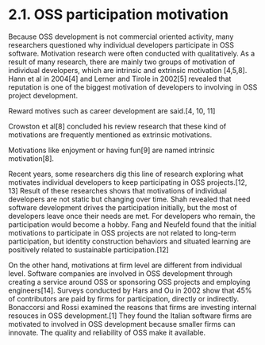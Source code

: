 # 2.1. OSS participation motivation
Because OSS development is not commercial oriented activity, many researchers questioned why individual developers participate in OSS software. Motivation research were often conducted with qualitatively.
As a result of many research, there are mainly two groups of motivation of individual developers, which are intrinsic and extrinsic motivation [4,5,8].
Hann et al in 2004[4] and Lerner and Tirole in 2002[5] revealed that reputation is one of the biggest motivation of developers to involving in OSS project development.
<!-- something about reputation here -->
Reward motives such as career development are said.[4, 10, 11]
<!-- something about career development motivation here -->
Crowston et al[8] concluded his review research that these kind of motivations are frequently mentioned as extrinsic motivations.

Motivations like enjoyment or having fun[9] are named intrinsic motivation[8].
<!-- something about intrinsic motivation here -->

Recent years, some researchers dig this line of research exploring what motivates individual developers to keep participating in OSS projects.[12, 13]
Result of these researches shows that motivations of individual developers are not static but changing over time. Shah revealed that need software development drives the participation initially, but the most of developers leave once their needs are met.
For developers who remain, the participation would become a hobby. Fang and Neufeld found that the initial motivations to participate in OSS projects are not related to long-term participation, but identity construction behaviors and situated learning are positively related to sustainable participation.[12]

On the other hand, motivations at firm level are different from individual level.
Software companies are involved in OSS development through creating a service around OSS or sponsoring OSS projects and employing engineers[14]. Surveys conducted by Hars and Ou in 2002 show that 45% of contributors are paid by firms for participation, directly or indirectly.
Bonaccorsi and Rossi examined the reasons that firms are investing internal resouces in OSS development.[1] They found the Italian software firms are motivated to involved in OSS development because smaller firms can innovate. The quality and reliability of OSS make it available.
